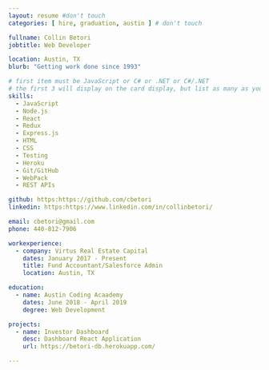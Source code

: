 ```yaml
---
layout: resume #don't touch
categories: [ hire, graduation, austin ] # don't touch

fullname: Collin Betori
jobtitle: Web Developer

location: Austin, TX
blurb: "Getting work done since 1993"

# first item must be JavaScript or C# or .NET or C#/.NET
# the first 3 will display on the card display, but list as many as you want, they will be visible on your hire page
skills:
  - JavaScript
  - Node.js
  - React
  - Redux
  - Express.js
  - HTML
  - CSS
  - Testing
  - Heroku
  - Git/GitHub
  - WebPack
  - REST APIs

github: https:https://github.com/cbetori
linkedin: https:https://www.linkedin.com/in/collinbetori/

email: cbetori@gmail.com
phone: 440-812-7906

workexperience:
  - company: Virtus Real Estate Capital
    dates: January 2017 - Present
    title: Fund Accountant/Salesforce Admin
    location: Austin, TX

education:
  - name: Austin Coding Acaademy
    dates: June 2018 - April 2019
    degree: Web Development

projects:
  - name: Investor Dashboard
    desc: Dashboard React Application
    url: https://betori-db.herokuapp.com/

---
```

